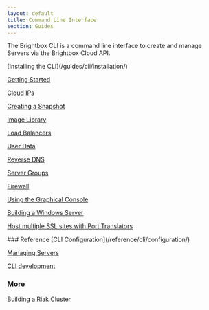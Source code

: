 ```yaml
---
layout: default
title: Command Line Interface
section: Guides
---
```


The Brightbox CLI is a command line interface to create and manage
Servers via the Brightbox Cloud API.

<div class="grid_11 alpha" markdown="1">
[Installing the CLI](/guides/cli/installation/)

[Getting Started](/guides/cli/getting-started/)

[Cloud IPs](/guides/cli/cloud-ips/)

[Creating a Snapshot](/guides/cli/create-a-snapshot/)

[Image Library](/guides/cli/image-library/)

[Load Balancers](/guides/cli/load-balancers/)

[User Data](/guides/cli/user-data/)

[Reverse DNS](/guides/cli/reverse-dns/)

[Server Groups](/guides/cli/server-groups/)

[Firewall](/guides/cli/firewall/)

[Using the Graphical Console](/guides/cli/graphical-console/)

[Building a Windows Server](/guides/cli/windows-servers/)

[Host multiple SSL sites with Port Translators](/guides/cli/port-translators)
</div>

<div class="grid_11 prefix_2" markdown="1">
### Reference
[CLI Configuration](/reference/cli/configuration/)

[Managing Servers](/reference/cli/servers/)

[CLI development](/reference/cli/development/)

### More
[Building a Riak Cluster](/guides/cli/riak-cluster/)
</div>
